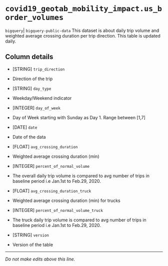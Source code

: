 # `covid19_geotab_mobility_impact.us_border_volumes`
`bigquery`| `bigquery-public-data`
This dataset is about daily trip volume and weighted average crossing duration per trip direction. This table is updated daily.

## Column details
* [STRING]    `trip_direction`
 - Direction of the trip
* [STRING]    `day_type`
 - Weekday/Weekend indicator
* [INTEGER]   `day_of_week`
 - Day of Week starting with Sunday as Day 1. Range between [1,7]
* [DATE]      `date`
 - Date of the data
* [FLOAT]     `avg_crossing_duration`
 - Weighted average crossing duration (min)
* [INTEGER]   `percent_of_normal_volume`
 - The overall daily trip volume is compared to avg number of trips in baseline period i.e Jan.1st to Feb.29, 2020.
* [FLOAT]     `avg_crossing_duration_truck`
 - Weighted average crossing duration (min) for trucks
* [INTEGER]   `percent_of_normal_volume_truck`
 - The truck daily trip volume is compared to avg number of trips in baseline period i.e Jan.1st to Feb.29, 2020.
* [STRING]    `version`
 - Version of the table

-------------------------------------------------------------------------------
*Do not make edits above this line.*
